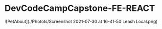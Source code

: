 # DevCodeCampCapstone-FE-REACT
![PetAbout](./Photots/Screenshot 2021-07-30 at 16-41-50 Leash Local.png)